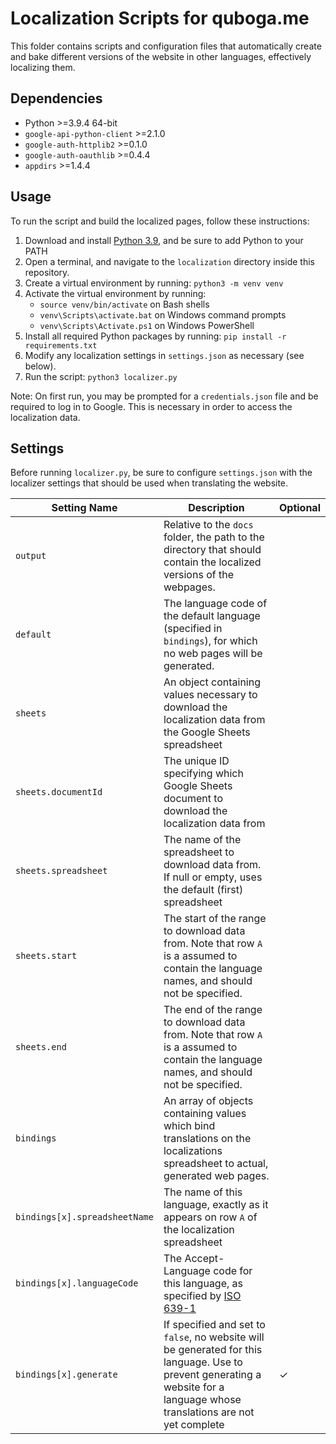 # Localization Scripts for quboga.me

This folder contains scripts and configuration files that automatically create and bake different versions of the website in other languages, effectively localizing them.

## Dependencies

* Python >=3.9.4 64-bit
* `google-api-python-client` >=2.1.0
* `google-auth-httplib2` >=0.1.0
* `google-auth-oauthlib` >=0.4.4
* `appdirs` >=1.4.4

## Usage

To run the script and build the localized pages, follow these instructions:

1. Download and install [Python 3.9](https://www.python.org/downloads/release/python-394/), and be sure to add Python to your PATH
2. Open a terminal, and navigate to the `localization` directory inside this repository.
3. Create a virtual environment by running: `python3 -m venv venv`
4. Activate the virtual environment by running:
    * `source venv/bin/activate` on Bash shells
    * `venv\Scripts\activate.bat` on Windows command prompts
    * `venv\Scripts\Activate.ps1` on Windows PowerShell
5. Install all required Python packages by running: `pip install -r requirements.txt`
6. Modify any localization settings in `settings.json` as necessary (see below).
7. Run the script: `python3 localizer.py`

Note: On first run, you may be prompted for a `credentials.json` file and be required to log in to Google. This is necessary in order to access the localization data.

## Settings

Before running `localizer.py`, be sure to configure `settings.json` with the localizer settings that should be used when translating the website.

Setting Name | Description | Optional
-------------|-------------|------------
`output` | Relative to the `docs` folder, the path to the directory that should contain the localized versions of the webpages.
`default` | The language code of the default language (specified in `bindings`), for which no web pages will be generated. 
`sheets` | An object containing values necessary to download the localization data from the Google Sheets spreadsheet
`sheets.documentId` | The unique ID specifying which Google Sheets document to download the localization data from
`sheets.spreadsheet` | The name of the spreadsheet to download data from. If null or empty, uses the default (first) spreadsheet
`sheets.start` | The start of the range to download data from. Note that row `A` is a assumed to contain the language names, and should not be specified.
`sheets.end` | The end of the range to download data from. Note that row `A` is a assumed to contain the language names, and should not be specified.
`bindings` | An array of objects containing values which bind translations on the localizations spreadsheet to actual, generated web pages.
`bindings[x].spreadsheetName` | The name of this language, exactly as it appears on row `A` of the localization spreadsheet
`bindings[x].languageCode` | The Accept-Language code for this language, as specified by [ISO 639-1](https://en.wikipedia.org/wiki/List_of_ISO_639-1_codes)
`bindings[x].generate` | If specified and set to `false`, no website will be generated for this language. Use to prevent generating a website for a language whose translations are not yet complete | &check;
